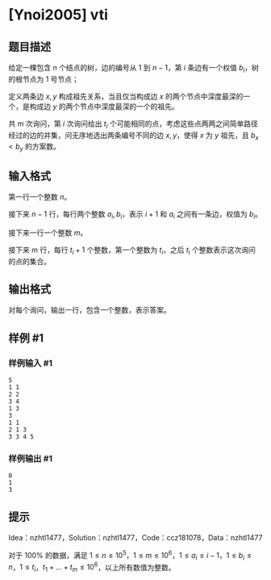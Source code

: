 # [Ynoi2005] vti

## 题目描述

给定一棵包含 $n$ 个结点的树，边的编号从 $1$ 到 $n-1$，第 $i$ 条边有一个权值 $b_i$，树的根节点为 $1$ 号节点；

定义两条边 $x,y$ 构成祖先关系，当且仅当构成边 $x$ 的两个节点中深度最深的一个，是构成边 $y$ 的两个节点中深度最深的一个的祖先。

共 $m$ 次询问，第 $i$ 次询问给出 $t_i$ 个可能相同的点，考虑这些点两两之间简单路径经过的边的并集，问无序地选出两条编号不同的边 $x,y$，使得 $x$ 为 $y$ 祖先，且 $b_x<b_y$ 的方案数。

## 输入格式

第一行一个整数 $n$。

接下来 $n-1$ 行，每行两个整数 $a_i,b_i$，表示 $i+1$ 和 $a_i$ 之间有一条边，权值为 $b_i$。

接下来一行一个整数 $m$。

接下来 $m$ 行，每行 $t_i+1$ 个整数，第一个整数为 $t_i$，之后 $t_i$ 个整数表示这次询问的点的集合。

## 输出格式

对每个询问，输出一行，包含一个整数，表示答案。

## 样例 #1

### 样例输入 #1
```
5
1 1
2 2
3 4
1 3
3
1 1
2 1 3
3 3 4 5
```

### 样例输出 #1

```
0
1
3
```

## 提示

Idea：nzhtl1477，Solution：nzhtl1477，Code：ccz181078，Data：nzhtl1477

对于 $100\%$ 的数据，满足 $1\le n\le 10^5$，$1\le m\le 10^6$，$1\le a_i\le i-1$，$1\le b_i\le n$，$1\le t_i$，$t_1+\dots+t_m\le 10^6$，以上所有数值为整数。
